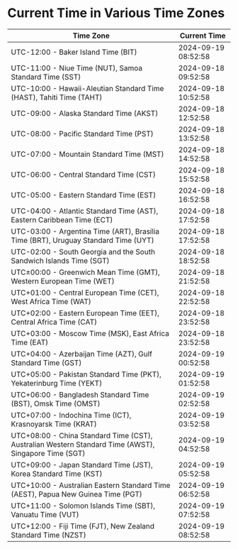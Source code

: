 # Current Time in Various Time Zones

| Time Zone | Current Time |
|-----------|--------------|
| UTC-12:00 - Baker Island Time (BIT) | 2024-09-19 08:52:58 |
| UTC-11:00 - Niue Time (NUT), Samoa Standard Time (SST) | 2024-09-18 09:52:58 |
| UTC-10:00 - Hawaii-Aleutian Standard Time (HAST), Tahiti Time (TAHT) | 2024-09-18 10:52:58 |
| UTC-09:00 - Alaska Standard Time (AKST) | 2024-09-18 12:52:58 |
| UTC-08:00 - Pacific Standard Time (PST) | 2024-09-18 13:52:58 |
| UTC-07:00 - Mountain Standard Time (MST) | 2024-09-18 14:52:58 |
| UTC-06:00 - Central Standard Time (CST) | 2024-09-18 15:52:58 |
| UTC-05:00 - Eastern Standard Time (EST) | 2024-09-18 16:52:58 |
| UTC-04:00 - Atlantic Standard Time (AST), Eastern Caribbean Time (ECT) | 2024-09-18 17:52:58 |
| UTC-03:00 - Argentina Time (ART), Brasília Time (BRT), Uruguay Standard Time (UYT) | 2024-09-18 17:52:58 |
| UTC-02:00 - South Georgia and the South Sandwich Islands Time (SGT) | 2024-09-18 18:52:58 |
| UTC±00:00 - Greenwich Mean Time (GMT), Western European Time (WET) | 2024-09-18 21:52:58 |
| UTC+01:00 - Central European Time (CET), West Africa Time (WAT) | 2024-09-18 22:52:58 |
| UTC+02:00 - Eastern European Time (EET), Central Africa Time (CAT) | 2024-09-18 23:52:58 |
| UTC+03:00 - Moscow Time (MSK), East Africa Time (EAT) | 2024-09-18 23:52:58 |
| UTC+04:00 - Azerbaijan Time (AZT), Gulf Standard Time (GST) | 2024-09-19 00:52:58 |
| UTC+05:00 - Pakistan Standard Time (PKT), Yekaterinburg Time (YEKT) | 2024-09-19 01:52:58 |
| UTC+06:00 - Bangladesh Standard Time (BST), Omsk Time (OMST) | 2024-09-19 02:52:58 |
| UTC+07:00 - Indochina Time (ICT), Krasnoyarsk Time (KRAT) | 2024-09-19 03:52:58 |
| UTC+08:00 - China Standard Time (CST), Australian Western Standard Time (AWST), Singapore Time (SGT) | 2024-09-19 04:52:58 |
| UTC+09:00 - Japan Standard Time (JST), Korea Standard Time (KST) | 2024-09-19 05:52:58 |
| UTC+10:00 - Australian Eastern Standard Time (AEST), Papua New Guinea Time (PGT) | 2024-09-19 06:52:58 |
| UTC+11:00 - Solomon Islands Time (SBT), Vanuatu Time (VUT) | 2024-09-19 07:52:58 |
| UTC+12:00 - Fiji Time (FJT), New Zealand Standard Time (NZST) | 2024-09-19 08:52:58 |
